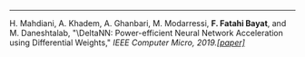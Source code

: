 ---
H. Mahdiani, A. Khadem, A. Ghanbari, M. Modarressi, <b>F. Fatahi Bayat</b>, and M. Daneshtalab, "\DeltaNN: Power-efficient Neural Network Acceleration using Differential Weights," <i>IEEE Computer Micro,<i> 2019.[\[paper\]](https://ieeexplore.ieee.org/abstract/document/8877741)
